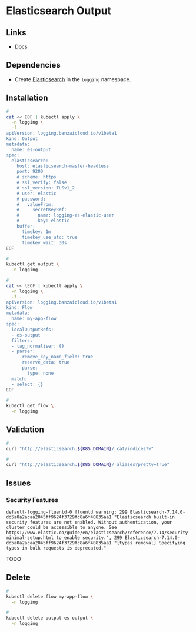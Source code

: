 # Elasticsearch Output

## Links

- [Docs](https://banzaicloud.com/docs/one-eye/logging-operator/plugins/outputs/elasticsearch/)

## Dependencies

- Create [Elasticsearch](/elastic/elasticsearch.md#helm) in the `logging` namespace.

## Installation

```sh
#
cat << EOF | kubectl apply \
  -n logging \
  -f -
apiVersion: logging.banzaicloud.io/v1beta1
kind: Output
metadata:
  name: es-output
spec:
  elasticsearch:
    host: elasticsearch-master-headless
    port: 9200
    # scheme: https
    # ssl_verify: false
    # ssl_version: TLSv1_2
    # user: elastic
    # password:
    #   valueFrom:
    #     secretKeyRef:
    #       name: logging-es-elastic-user
    #       key: elastic
    buffer:
      timekey: 1m
      timekey_use_utc: true
      timekey_wait: 30s
EOF

#
kubectl get output \
  -n logging

#
cat << \EOF | kubectl apply \
  -n logging \
  -f -
apiVersion: logging.banzaicloud.io/v1beta1
kind: Flow
metadata:
  name: my-app-flow
spec:
  localOutputRefs:
  - es-output
  filters:
  - tag_normaliser: {}
  - parser:
      remove_key_name_field: true
      reserve_data: true
      parse:
        type: none
  match:
  - select: {}
EOF

#
kubectl get flow \
  -n logging
```

## Validation

```sh
#
curl "http://elasticsearch.${K8S_DOMAIN}/_cat/indices?v"

#
curl "http://elasticsearch.${K8S_DOMAIN}/_aliases?pretty=true"
```

## Issues

### Security Features

```log
default-logging-fluentd-0 fluentd warning: 299 Elasticsearch-7.14.0-dd5a0a2acaa2045ff9624f3729fc8a6f40835aa1 "Elasticsearch built-in security features are not enabled. Without authentication, your cluster could be accessible to anyone. See https://www.elastic.co/guide/en/elasticsearch/reference/7.14/security-minimal-setup.html to enable security.", 299 Elasticsearch-7.14.0-dd5a0a2acaa2045ff9624f3729fc8a6f40835aa1 "[types removal] Specifying types in bulk requests is deprecated."
```

TODO

## Delete

```sh
#
kubectl delete flow my-app-flow \
  -n logging

#
kubectl delete output es-output \
  -n logging
```
